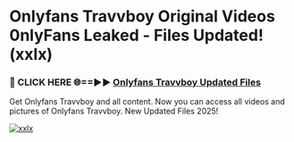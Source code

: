 # Onlyfans Travvboy Original Videos 0nlyFans Leaked - Files Updated! (xxlx)

<h3>🔴 CLICK HERE 🌐==►► <a href="https://tinyurl.com/ehrbuxhb" rel="nofollow">Onlyfans Travvboy Updated Files</a></h3>

Get Onlyfans Travvboy and all content. Now you can access all videos and pictures of Onlyfans Travvboy. New Updated Files 2025!

[![xxlx](https://i.imgur.com/lVYEuWS.gif)](https://tinyurl.com/ehrbuxhb)
